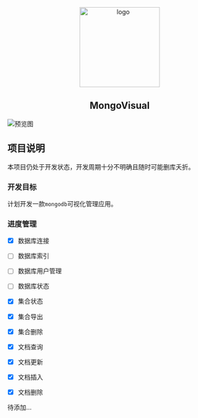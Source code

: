<p align="center">
    <img width="180" src="http://p39p1kvxn.bkt.clouddn.com/mongo-visual.svg" alt="logo">
</p>

<h2 align="center">MongoVisual</h2>

![预览图](http://p39p1kvxn.bkt.clouddn.com/%E9%80%89%E5%8C%BA_028.png)

## 项目说明
本项目仍处于开发状态，开发周期十分不明确且随时可能删库夭折。

### 开发目标
计划开发一款`mongodb`可视化管理应用。

### 进度管理
- [x] 数据库连接
- [ ] 数据库索引
- [ ] 数据库用户管理
- [ ] 数据库状态

- [x] 集合状态
- [x] 集合导出
- [x] 集合删除

- [x] 文档查询
- [x] 文档更新
- [x] 文档插入
- [x] 文档删除

待添加...
